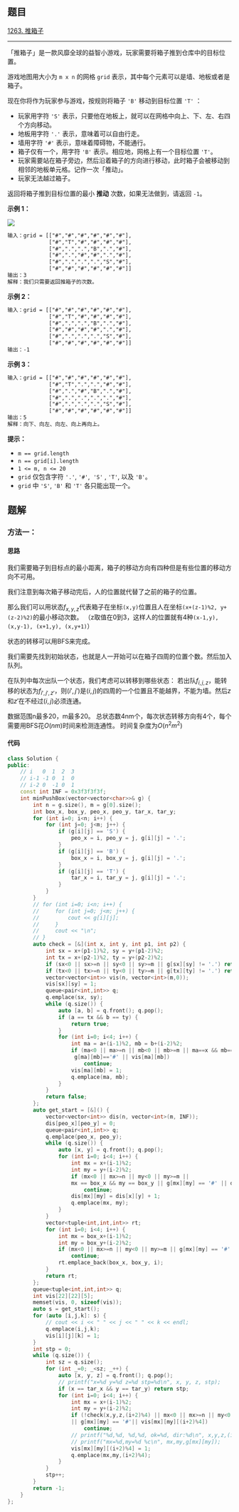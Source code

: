 ## 题目

[1263. 推箱子](https://leetcode.cn/problems/minimum-moves-to-move-a-box-to-their-target-location/)

---

「推箱子」是一款风靡全球的益智小游戏，玩家需要将箱子推到仓库中的目标位置。

游戏地图用大小为 `m x n` 的网格 `grid` 表示，其中每个元素可以是墙、地板或者是箱子。

现在你将作为玩家参与游戏，按规则将箱子 `'B'` 移动到目标位置 `'T'` ：

-   玩家用字符 `'S'` 表示，只要他在地板上，就可以在网格中向上、下、左、右四个方向移动。
-   地板用字符 `'.'` 表示，意味着可以自由行走。
-   墙用字符 `'#'` 表示，意味着障碍物，不能通行。 
-   箱子仅有一个，用字符 `'B'` 表示。相应地，网格上有一个目标位置 `'T'`。
-   玩家需要站在箱子旁边，然后沿着箱子的方向进行移动，此时箱子会被移动到相邻的地板单元格。记作一次「推动」。
-   玩家无法越过箱子。

返回将箱子推到目标位置的最小 **推动** 次数，如果无法做到，请返回 `-1`。

  

**示例 1：**

**![](https://assets.leetcode-cn.com/aliyun-lc-upload/uploads/2019/11/16/sample_1_1620.png)**

```txt
输入：grid = [["#","#","#","#","#","#"],
             ["#","T","#","#","#","#"],
             ["#",".",".","B",".","#"],
             ["#",".","#","#",".","#"],
             ["#",".",".",".","S","#"],
             ["#","#","#","#","#","#"]]
输出：3
解释：我们只需要返回推箱子的次数。
```

**示例 2：**

```txt
输入：grid = [["#","#","#","#","#","#"],
             ["#","T","#","#","#","#"],
             ["#",".",".","B",".","#"],
             ["#","#","#","#",".","#"],
             ["#",".",".",".","S","#"],
             ["#","#","#","#","#","#"]]
输出：-1
```

**示例 3：**

```txt
输入：grid = [["#","#","#","#","#","#"],
             ["#","T",".",".","#","#"],
             ["#",".","#","B",".","#"],
             ["#",".",".",".",".","#"],
             ["#",".",".",".","S","#"],
             ["#","#","#","#","#","#"]]
输出：5
解释：向下、向左、向左、向上再向上。
```
  

**提示：**

-   `m == grid.length`
-   `n == grid[i].length`
-   `1 <= m, n <= 20`
-   `grid` 仅包含字符 `'.'`, `'#'`,  `'S'` , `'T'`, 以及 `'B'`。
-   `grid` 中 `'S'`, `'B'` 和 `'T'` 各只能出现一个。

  

## 题解

### 方法一：

#### 思路

我们需要箱子到目标点的最小距离，箱子的移动方向有四种但是有些位置的移动方向不可用。

我们注意到每次箱子移动完后，人的位置就代替了之前的箱子的位置。

那么我们可以用状态$f_{x,y,z}$代表箱子在坐标`(x,y)`位置且人在坐标`(x+(z-1)%2, y+(z-2)%2)`的最小移动次数。
（z取值在0到3，这样人的位置就有4种`(x-1,y), (x,y-1), (x+1,y), (x,y+1)`）

状态的转移可以用BFS来完成。

我们需要先找到初始状态，也就是人一开始可以在箱子四周的位置个数。然后加入队列。

在队列中每次出队一个状态，我们考虑可以转移到哪些状态：
若出队$f_{i,j,z}$，能转移的状态为$f_{i',j',z'}$，则$(i',j')$是$(i,j)$的四周的一个位置且不能越界，不能为墙。然后$z$和$z'$在不经过$(i,j)$必须连通。

数据范围n最多20，m最多20。
总状态数4nm个，每次状态转移方向有4个，每个需要用BFS花$O(nm)$时间来检测连通性。
时间复杂度为$O(n^2m^2)$

#### 代码

```cpp
class Solution {
public:
    // i   0  1  2  3
    // i-1 -1 0  1  0
    // i-2 0  -1 0  1
    const int INF = 0x3f3f3f3f;
    int minPushBox(vector<vector<char>>& g) {
        int n = g.size(), m = g[0].size();
        int box_x, box_y, peo_x, peo_y, tar_x, tar_y;
        for (int i=0; i<n; i++) {
            for (int j=0; j<m; j++) {
                if (g[i][j] == 'S') {
                    peo_x = i, peo_y = j, g[i][j] = '.';
                }
                if (g[i][j] == 'B') {
                    box_x = i, box_y = j, g[i][j] = '.';
                }
                if (g[i][j] == 'T') {
                    tar_x = i, tar_y = j, g[i][j] = '.';
                }
            }
        }
        // for (int i=0; i<n; i++) {
        //     for (int j=0; j<m; j++) {
        //         cout << g[i][j];
        //     }
        //     cout << "\n";
        // }
        auto check = [&](int x, int y, int p1, int p2) {
            int sx = x+(p1-1)%2, sy = y+(p1-2)%2;
            int tx = x+(p2-1)%2, ty = y+(p2-2)%2;
            if (sx<0 || sx>=n || sy<0 || sy>=m || g[sx][sy] != '.') return false;
            if (tx<0 || tx>=n || ty<0 || ty>=m || g[tx][ty] != '.') return false;
            vector<vector<int>> vis(n, vector<int>(m,0));
            vis[sx][sy] = 1;
            queue<pair<int,int>> q;
            q.emplace(sx, sy);
            while (q.size()) {
                auto [a, b] = q.front(); q.pop();
                if (a == tx && b == ty) {
                    return true;
                }
                for (int i=0; i<4; i++) {
                    int ma = a+(i-1)%2, mb = b+(i-2)%2;
                    if (ma<0 || ma>=n || mb<0 || mb>=m || ma==x && mb==y ||
                     g[ma][mb]=='#' || vis[ma][mb])
                        continue;
                    vis[ma][mb] = 1;
                    q.emplace(ma, mb);
                }
            }
            return false;
        };
        auto get_start = [&]() {
            vector<vector<int>> dis(n, vector<int>(m, INF));
            dis[peo_x][peo_y] = 0;
            queue<pair<int,int>> q;
            q.emplace(peo_x, peo_y);
            while (q.size()) {
                auto [x, y] = q.front(); q.pop();
                for (int i=0; i<4; i++) {
                    int mx = x+(i-1)%2;
                    int my = y+(i-2)%2;
                    if (mx<0 || mx>=n || my<0 || my>=m || 
                    mx == box_x && my == box_y || g[mx][my] == '#' || dis[mx][my] != INF) 
                        continue;
                    dis[mx][my] = dis[x][y] + 1;
                    q.emplace(mx, my);
                }
            }
            vector<tuple<int,int,int>> rt;
            for (int i=0; i<4; i++) {
                int mx = box_x+(i-1)%2;
                int my = box_y+(i-2)%2;
                if (mx<0 || mx>=n || my<0 || my>=m || g[mx][my] == '#' || dis[mx][my] == INF) 
                    continue;
                rt.emplace_back(box_x, box_y, i);
            }
            return rt;
        };
        queue<tuple<int,int,int>> q;
        int vis[22][22][5];
        memset(vis, 0, sizeof(vis));
        auto s = get_start();
        for (auto [i,j,k]: s) {
            // cout << i << " " << j << " " << k << endl;
            q.emplace(i,j,k);
            vis[i][j][k] = 1;
        }
        int stp = 0;
        while (q.size()) {
            int sz = q.size();
            for (int _=0; _<sz; _++) {
                auto [x, y, z] = q.front(); q.pop();
                // printf("x=%d y=%d z=%d stp=%d\n", x, y, z, stp);
                if (x == tar_x && y == tar_y) return stp;
                for (int i=0; i<4; i++) {
                    int mx = x+(i-1)%2;
                    int my = y+(i-2)%2;
                    if (!check(x,y,z,(i+2)%4) || mx<0 || mx>=n || my<0 || my>=m 
                    || g[mx][my] == '#'|| vis[mx][my][(i+2)%4]) 
                        continue; 
                    // printf("%d,%d, %d,%d, ok=%d, dir:%d\n", x,y,z,(i+2)%4,check(x,y,z,(i+2)%4),i);
                    // printf("mx=%d,my=%d %c\n", mx,my,g[mx][my]);
                    vis[mx][my][(i+2)%4] = 1;
                    q.emplace(mx,my,(i+2)%4);
                }
            }
            stp++;
        }
        return -1;
    }
};
```

